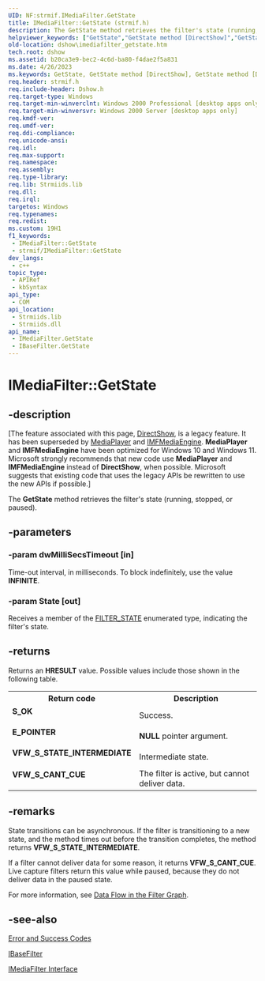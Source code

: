 ```yaml
---
UID: NF:strmif.IMediaFilter.GetState
title: IMediaFilter::GetState (strmif.h)
description: The GetState method retrieves the filter's state (running, stopped, or paused).
helpviewer_keywords: ["GetState","GetState method [DirectShow]","GetState method [DirectShow]","IBaseFilter interface","GetState method [DirectShow]","IMediaFilter interface","IBaseFilter interface [DirectShow]","GetState method","IBaseFilter::GetState","IMediaFilter interface [DirectShow]","GetState method","IMediaFilter.GetState","IMediaFilter::GetState","IMediaFilterGetState","dshow.imediafilter_getstate","strmif/IBaseFilter::GetState","strmif/IMediaFilter::GetState"]
old-location: dshow\imediafilter_getstate.htm
tech.root: dshow
ms.assetid: b20ca3e9-bec2-4c6d-ba80-f4dae2f5a831
ms.date: 4/26/2023
ms.keywords: GetState, GetState method [DirectShow], GetState method [DirectShow],IBaseFilter interface, GetState method [DirectShow],IMediaFilter interface, IBaseFilter interface [DirectShow],GetState method, IBaseFilter::GetState, IMediaFilter interface [DirectShow],GetState method, IMediaFilter.GetState, IMediaFilter::GetState, IMediaFilterGetState, dshow.imediafilter_getstate, strmif/IBaseFilter::GetState, strmif/IMediaFilter::GetState
req.header: strmif.h
req.include-header: Dshow.h
req.target-type: Windows
req.target-min-winverclnt: Windows 2000 Professional [desktop apps only]
req.target-min-winversvr: Windows 2000 Server [desktop apps only]
req.kmdf-ver: 
req.umdf-ver: 
req.ddi-compliance: 
req.unicode-ansi: 
req.idl: 
req.max-support: 
req.namespace: 
req.assembly: 
req.type-library: 
req.lib: Strmiids.lib
req.dll: 
req.irql: 
targetos: Windows
req.typenames: 
req.redist: 
ms.custom: 19H1
f1_keywords:
 - IMediaFilter::GetState
 - strmif/IMediaFilter::GetState
dev_langs:
 - c++
topic_type:
 - APIRef
 - kbSyntax
api_type:
 - COM
api_location:
 - Strmiids.lib
 - Strmiids.dll
api_name:
 - IMediaFilter.GetState
 - IBaseFilter.GetState
---
```


# IMediaFilter::GetState


## -description

\[The feature associated with this page, [DirectShow](/windows/win32/directshow/directshow), is a legacy feature. It has been superseded by [MediaPlayer](/uwp/api/Windows.Media.Playback.MediaPlayer) and [IMFMediaEngine](/windows/win32/api/mfmediaengine/nn-mfmediaengine-imfmediaengine). **MediaPlayer** and **IMFMediaEngine** have been optimized for Windows 10 and Windows 11. Microsoft strongly recommends that new code use **MediaPlayer** and **IMFMediaEngine** instead of **DirectShow**, when possible. Microsoft suggests that existing code that uses the legacy APIs be rewritten to use the new APIs if possible.\]

The <b>GetState</b> method retrieves the filter's state (running, stopped, or paused).

## -parameters

### -param dwMilliSecsTimeout [in]

Time-out interval, in milliseconds. To block indefinitely, use the value <b>INFINITE</b>.

### -param State [out]

Receives a member of the [FILTER_STATE](/windows/desktop/api/strmif/ne-strmif-filter_state) enumerated type, indicating the filter's state.

## -returns

Returns an <b>HRESULT</b> value. Possible values include those shown in the following table.

<table>
<tr>
<th>Return code</th>
<th>Description</th>
</tr>
<tr>
<td width="40%">
<dl>
<dt><b>S_OK</b></dt>
</dl>
</td>
<td width="60%">
Success.

</td>
</tr>
<tr>
<td width="40%">
<dl>
<dt><b>E_POINTER</b></dt>
</dl>
</td>
<td width="60%">
<b>NULL</b> pointer argument.

</td>
</tr>
<tr>
<td width="40%">
<dl>
<dt><b>VFW_S_STATE_INTERMEDIATE</b></dt>
</dl>
</td>
<td width="60%">
Intermediate state.

</td>
</tr>
<tr>
<td width="40%">
<dl>
<dt><b>VFW_S_CANT_CUE</b></dt>
</dl>
</td>
<td width="60%">
The filter is active, but cannot deliver data.

</td>
</tr>
</table>

## -remarks

State transitions can be asynchronous. If the filter is transitioning to a new state, and the method times out before the transition completes, the method returns <b>VFW_S_STATE_INTERMEDIATE</b>.

If a filter cannot deliver data for some reason, it returns <b>VFW_S_CANT_CUE</b>. Live capture filters return this value while paused, because they do not deliver data in the paused state.

For more information, see <a href="/windows/desktop/DirectShow/data-flow-in-the-filter-graph">Data Flow in the Filter Graph</a>.

## -see-also

<a href="/windows/desktop/DirectShow/error-and-success-codes">Error and Success Codes</a>



<a href="/windows/desktop/api/strmif/nn-strmif-ibasefilter">IBaseFilter</a>



<a href="/windows/desktop/api/strmif/nn-strmif-imediafilter">IMediaFilter Interface</a>